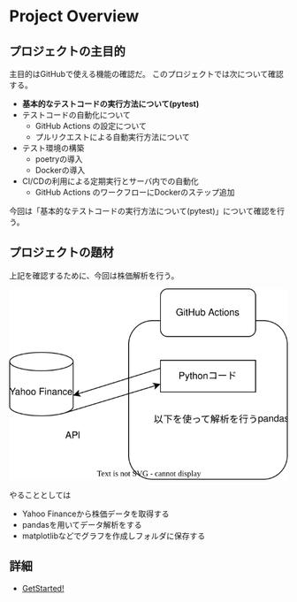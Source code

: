 # Project Overview

## プロジェクトの主目的

主目的はGitHubで使える機能の確認だ。
このプロジェクトでは次について確認する。

- **基本的なテストコードの実行方法について(pytest)**
- テストコードの自動化について
  - GitHub Actions の設定について
  - プルリクエストによる自動実行方法について
- テスト環境の構築
  - poetryの導入
  - Dockerの導入
- CI/CDの利用による定期実行とサーバ内での自動化
  - GitHub Actions のワークフローにDockerのステップ追加

今回は「基本的なテストコードの実行方法について(pytest)」について確認を行う。

## プロジェクトの題材

上記を確認するために、今回は株価解析を行う。

![image](/docs/images/README/projectOverview.drawio.svg)

やることとしては

-  Yahoo Financeから株価データを取得する
-  pandasを用いてデータ解析をする
-  matplotlibなどでグラフを作成しフォルダに保存する

## 詳細

- [GetStarted!](/docs/getStarted.md)
